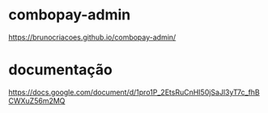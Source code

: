 # combopay-admin


https://brunocriacoes.github.io/combopay-admin/

# documentação

https://docs.google.com/document/d/1pro1P_2EtsRuCnHI50jSaJl3yT7c_fhBCWXuZ56m2MQ